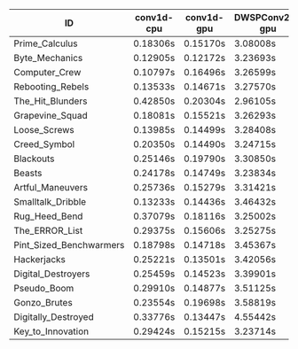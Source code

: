 |ID|conv1d-cpu|conv1d-gpu|DWSPConv2D-gpu|gemm-gpu|avg|
|-|-|-|-|-|-|
|Prime_Calculus|0.18306s|0.15170s|3.08008s|1.95630s|1.34279s|
|Byte_Mechanics|0.12905s|0.12172s|3.23693s|1.95329s|1.36025s|
|Computer_Crew|0.10797s|0.16496s|3.26599s|1.90960s|1.36213s|
|Rebooting_Rebels|0.13533s|0.14671s|3.27570s|1.94328s|1.37525s|
|The_Hit_Blunders|0.42850s|0.20304s|2.96105s|1.93417s|1.38169s|
|Grapevine_Squad|0.18081s|0.15521s|3.26293s|1.97557s|1.39363s|
|Loose_Screws|0.13985s|0.14499s|3.28408s|2.04634s|1.40382s|
|Creed_Symbol|0.20350s|0.14490s|3.24715s|2.07509s|1.41766s|
|Blackouts|0.25146s|0.19790s|3.30850s|1.93588s|1.42344s|
|Beasts|0.24178s|0.14749s|3.23834s|2.11938s|1.43675s|
|Artful_Maneuvers|0.25736s|0.15279s|3.31421s|2.03581s|1.44004s|
|Smalltalk_Dribble|0.13233s|0.14436s|3.46432s|2.08767s|1.45717s|
|Rug_Heed_Bend|0.37079s|0.18116s|3.25002s|2.06876s|1.46768s|
|The_ERROR_List|0.29375s|0.15606s|3.25275s|2.20136s|1.47598s|
|Pint_Sized_Benchwarmers|0.18798s|0.14718s|3.45367s|2.14457s|1.48335s|
|Hackerjacks|0.25221s|0.13501s|3.42056s|2.17365s|1.49536s|
|Digital_Destroyers|0.25459s|0.14523s|3.39901s|2.19083s|1.49742s|
|Pseudo_Boom|0.29910s|0.14877s|3.51125s|2.20702s|1.54154s|
|Gonzo_Brutes|0.23554s|0.19698s|3.58819s|2.19247s|1.55329s|
|Digitally_Destroyed|0.33776s|0.13447s|4.55442s|2.78965s|1.95408s|
|Key_to_Innovation|0.29424s|0.15215s|3.23714s|infs|infs|

